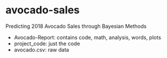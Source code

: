 # avocado-sales
Predicting 2018 Avocado Sales through Bayesian Methods
* Avocado-Report: contains code, math, analysis, words, plots
* project_code: just the code
* avocado.csv: raw data 
